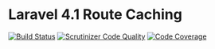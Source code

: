 # Laravel 4.1 Route Caching

[![Build Status](https://travis-ci.org/MaartenStaa/laravel-41-route-caching.svg)](https://travis-ci.org/MaartenStaa/laravel-41-route-caching)
[![Scrutinizer Code Quality](https://scrutinizer-ci.com/g/MaartenStaa/laravel-41-route-caching/badges/quality-score.png?b=master)](https://scrutinizer-ci.com/g/MaartenStaa/laravel-41-route-caching/?branch=master)
[![Code Coverage](https://scrutinizer-ci.com/g/MaartenStaa/laravel-41-route-caching/badges/coverage.png?b=master)](https://scrutinizer-ci.com/g/MaartenStaa/laravel-41-route-caching/?branch=master)
